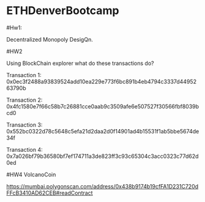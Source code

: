 # ETHDenverBootcamp

#Hw1:

Decentralized Monopoly DesigQn.



#HW2

Using BlockChain explorer what do these transactions do?

Transaction 1: 0x0ec3f2488a93839524add10ea229e773f6bc891b4eb4794c3337d4495263790b

Transaction 2: 0x4fc1580e7f66c58b7c26881cce0aab9c3509afe6e507527f30566fbf8039bcd0

Transaction 3: 0x552bc0322d78c5648c5efa21d2daa2d0f14901ad4b15531f1ab5bbe5674de34f

Transaction 4: 0x7a026bf79b36580bf7ef174711a3de823ff3c93c65304c3acc0323c77d62d0ed

#HW4
VolcanoCoin

https://mumbai.polygonscan.com/address/0x438b9174b19cfFA1D231C720dFFcB3410AD62CEB#readContract
